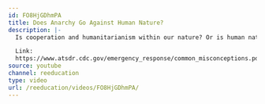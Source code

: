 ```yaml
---
id: FO8HjGDhmPA
title: Does Anarchy Go Against Human Nature?
description: |-
  Is cooperation and humanitarianism within our nature? Or is human nature inherently selfish?

  Link:
  https://www.atsdr.cdc.gov/emergency_response/common_misconceptions.pdf
source: youtube
channel: reeducation
type: video
url: /reeducation/videos/FO8HjGDhmPA/
---
```


